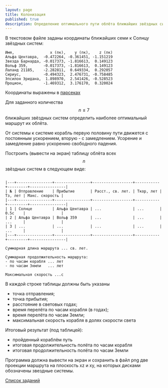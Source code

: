 ```yaml
---
layout: page
title: Колонизация
published: true
description: Определение оптимального пути облёта ближайших звёздных систем
---
```


В текстовом файле заданы координаты ближайших семи к Солнцу звёздных систем:

~~~
Имя,                x (пк),    y (пк),    z (пк)
Альфа Центавра,  -0.472264, -0.361451, -1.151219
Звезда Барнарда, -0.017373, -1.816613,  0.149123
Вольф 359,       -0.017373, -1.816613,  0.149123
Лаланд 21185,    -2.282811,  0.649334,  0.292057
Сириус,          -0.494323,  2.476731, -0.758485
Эпсилон Эридана,  1.898970,  2.541426, -0.528523
Процион,         -1.469312,  3.176170,  0.320024
~~~

Координаты выражены в [парсеках](https://ru.wikipedia.org/wiki/Парсек)

Для заданного количества $$n \leq 7$$ ближайших звёздных систем определить наиболее оптимальный маршрут их облёта.

От системы к системе корабль первую половину пути движется с постоянным ускорением, вторую - с замедлением. Усорение и замедление равно ускорению свободного падения.

Построить (вывести на экран) таблицу облёта всех  $$n$$ звёздных систем в следующем виде:

~~~

|---+----------------+----------------+------------------+-----------+---------+----------------|
| № | Отправление    | Прибытие       | Расст., св. лет. | Tкор, лет | Tз, лет | Макс. скорость |
|---+----------------+----------------+------------------+-----------+---------+----------------|
| 1 | Солнце         | Альфа Центавра | ...              | ...       | 0.5с    |                |
| 2 | Альфа Центавра | Вольф 359      | ...              | ...       | ...     |                |
| 3 | ...            | ...            | ...              | ...       | ...     |                |
|---+----------------+----------------+------------------+-----------+---------+----------------|

Суммарная длина маршрута ... св. лет.

Суммарная продолжительность маршрута:
- по часам корабля ... лет
- по часам Зкмли   ... лет

Максимальная скорость ...c

~~~

В каждой строке таблицы должны быть указаны
- точка отправления;
- точка прибытия;
- расстояние в световых годах;
- время перелёта по часам корабля (в годах);
- время перелёта по часам Земли;
- максимальная скорость корабля в долях скорости света

Итоговый результат (под таблицей):
- пройденный кораблём путь
- итоговая продолжительность полёта по часам корабля
- итоговая продолжительность полёта по часам Земли

Программа должна вывести на экран и сохранить в файл png две проекции маршрута на плоскость xz и xy, на которых дисками обозначены звездные системы.

[Список заданий](list.md)